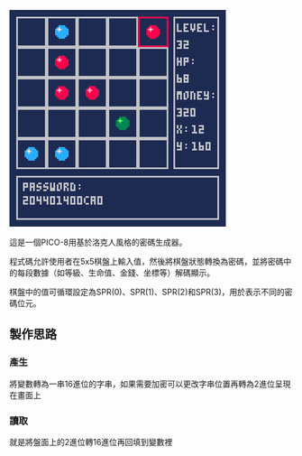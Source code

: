 ![](https://github.com/tupochang/Pico-8-big5/blob/main/Image/rockmanpassword.png)


這是一個PICO-8用基於洛克人風格的密碼生成器。


程式碼允許使用者在5x5棋盤上輸入值，然後將棋盤狀態轉換為密碼，並將密碼中的每段數據（如等級、生命值、金錢、坐標等）解碼顯示。


棋盤中的值可循環設定為SPR(0)、SPR(1)、SPR(2)和SPR(3)，用於表示不同的密碼位元。

## 製作思路
### 產生
將變數轉為一串16進位的字串，如果需要加密可以更改字串位置再轉為2進位呈現在畫面上
### 讀取
就是將盤面上的2進位轉16進位再回填到變數裡
